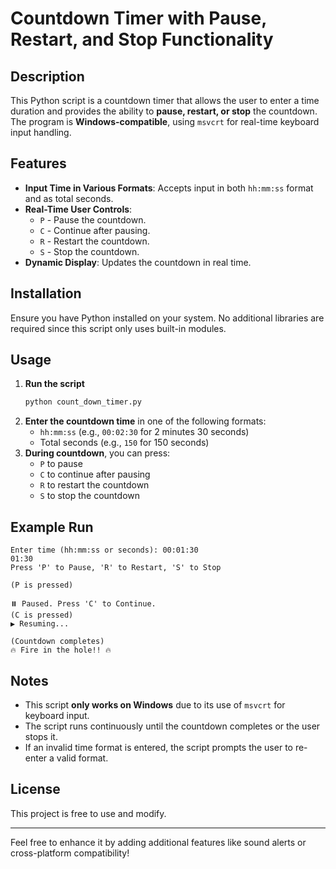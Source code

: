 # Countdown Timer with Pause, Restart, and Stop Functionality

## Description
This Python script is a countdown timer that allows the user to enter a time duration and provides the ability to **pause, restart, or stop** the countdown. The program is **Windows-compatible**, using `msvcrt` for real-time keyboard input handling.

## Features
- **Input Time in Various Formats**: Accepts input in both `hh:mm:ss` format and as total seconds.
- **Real-Time User Controls**:
  - `P` - Pause the countdown.
  - `C` - Continue after pausing.
  - `R` - Restart the countdown.
  - `S` - Stop the countdown.
- **Dynamic Display**: Updates the countdown in real time.

## Installation
Ensure you have Python installed on your system. No additional libraries are required since this script only uses built-in modules.

## Usage
1. **Run the script**
   ```sh
   python count_down_timer.py
   ```
2. **Enter the countdown time** in one of the following formats:
   - `hh:mm:ss` (e.g., `00:02:30` for 2 minutes 30 seconds)
   - Total seconds (e.g., `150` for 150 seconds)
3. **During countdown**, you can press:
   - `P` to pause
   - `C` to continue after pausing
   - `R` to restart the countdown
   - `S` to stop the countdown

## Example Run
```
Enter time (hh:mm:ss or seconds): 00:01:30
01:30
Press 'P' to Pause, 'R' to Restart, 'S' to Stop

(P is pressed)

⏸️ Paused. Press 'C' to Continue.
(C is pressed)
▶️ Resuming...

(Countdown completes)
🔥 Fire in the hole!! 🔥
```

## Notes
- This script **only works on Windows** due to its use of `msvcrt` for keyboard input.
- The script runs continuously until the countdown completes or the user stops it.
- If an invalid time format is entered, the script prompts the user to re-enter a valid format.

## License
This project is free to use and modify.

---
Feel free to enhance it by adding additional features like sound alerts or cross-platform compatibility!

